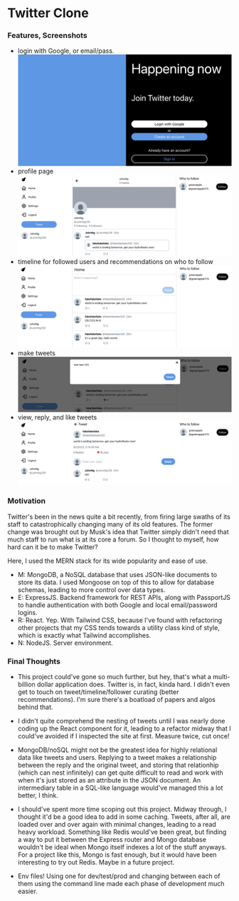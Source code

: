 <!-- ### To start:
- for `/backend` and `/frontend/`:
    - `npm i` to install all files
    - `npm start` -->

# Twitter Clone

### Features, Screenshots
- login with Google, or email/pass.
![login](./imgs/login.png?raw=true "login")
- profile page
![profile](./imgs/profile1.png?raw=true "profile")
- timeline for followed users and recommendations on who to follow
![timeline](./imgs/timeline.png?raw=true "timeline")
- make tweets
![makeTweet](./imgs/makeTweet.png?raw=true "makeTweet")
- view, reply, and like tweets
![tweetchain](./imgs/tweetchain.png?raw=true "tweetchain")

### Motivation
Twitter's been in the news quite a bit recently, from firing large swaths of its staff
to catastrophically changing many of its old features. The former change was brought out
by Musk's idea that Twitter simply didn't need that much staff to run what is at its core
a forum. So I thought to myself, how hard can it be to make Twitter?

Here, I used the MERN stack for its wide popularity and ease of use. 
- M: MongoDB, a NoSQL database that uses JSON-like documents to store its data. I used
Mongoose on top of this to allow for database schemas, leading to more control over 
data types.
- E: ExpressJS. Backend framework for REST APIs, along with PassportJS to handle
authentication with both Google and local email/password logins.
- R: React. Yep. With Tailwind CSS, because I've found with refactoring other projects
that my CSS tends towards a utility class kind of style, which is exactly what Tailwind
accomplishes.
- N: NodeJS. Server environment.
### Final Thoughts
- This project could've gone so much further, but hey, that's what a multi-billion dollar 
application does. Twitter is, in fact, kinda hard. I didn't even get to touch on tweet/timeline/follower 
curating (better recommendations). I'm sure there's a boatload of papers and algos behind that.

- I didn't quite comprehend the nesting of tweets until
I was nearly done coding up the React component for it, leading to a refactor midway that I
could've avoided if I inspected the site at first. Measure twice, cut once!

- MongoDB/noSQL might not be the greatest idea for highly relational data like tweets 
and users. Replying to a tweet makes a relationship between the reply and the original
tweet, and storing that relationhip (which can nest infinitely) can get quite difficult to read
and work with when it's just stored as an attribute in the JSON document. An intermediary table in 
a SQL-like language would've managed this a lot better, I think.

- I should've spent more time scoping out this project. Midway through, I thought it'd be a good
idea to add in some caching. Tweets, after all, are loaded over and over again with minimal
changes, leading to a read heavy workload. Something like Redis would've been great, but finding
a way to put it between the Express router and Mongo database wouldn't be ideal when Mongo
itself indexes a lot of the stuff anyways. For a project like this, Mongo is fast enough,
but it would have been interesting to try out Redis. Maybe in a future project. 

- Env files! Using one for dev/test/prod and changing between each of them
using the command line made each phase of development much easier.